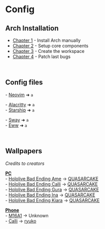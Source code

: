 # Config

## Arch Installation
- [Chapter 1](https://github.com/SkohTV/SkohTV/blob/main/config/install/chapter-1.md) - Install Arch manually
- [Chapter 2](https://github.com/SkohTV/SkohTV/blob/main/config/install/chapter-2.md) - Setup core components
- [Chapter 3](https://github.com/SkohTV/SkohTV/blob/main/config/install/chapter-3.md) - Create the workspace
- [Chapter 4](https://github.com/SkohTV/SkohTV/blob/main/config/install/chapter-4.md) - Patch last bugs


<br>


## Config files
\- [Neovim]() ➜ `a`<br>

\- [Alacritty]() ➜ `a`<br>
\- [Starship]() ➜ `a`<br>

\- [Sway]() ➜ `a`<br>
\- [Eww]() ➜ `a`<br>


<br>


## Wallpapers
*Credits to creators*

<u>**PC**</u><br>
\- [Hololive Bad Ending Ame](https://twitter.com/QUASARCAKE/status/1594419402392600577)		->	[QUASARCAKE](https://twitter.com/QUASARCAKE)<br>
\- [Hololive Bad Ending Calli](https://twitter.com/QUASARCAKE/status/1590040565680570368)	->	[QUASARCAKE](https://twitter.com/QUASARCAKE)<br>
\- [Hololive Bad Ending Gura](https://twitter.com/QUASARCAKE/status/1584596143962755072)	->	[QUASARCAKE](https://twitter.com/QUASARCAKE)<br>
\- [Hololive Bad Ending Ina](https://twitter.com/QUASARCAKE/status/1587095509071982592)		->	[QUASARCAKE](https://twitter.com/QUASARCAKE)<br>
\- [Hololive Bad Ending Kiara](https://twitter.com/QUASARCAKE/status/1592576096805195776)	-> [QUASARCAKE](https://twitter.com/QUASARCAKE)<br>


<u>**Phone**</u><br>
\- [M16A1](https://www.pinterest.fr/pin/742601426053169083/)	->	Unknown<br>
\- [Calli](https://ryuko.tumblr.com/post/715022379063148544)	->	[ryuko](https://ryuko.tumblr.com/post/715022379063148544)<br>